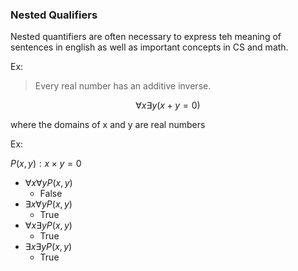 ### Nested Qualifiers
Nested quantifiers are often necessary to express teh meaning of sentences in english as well as important concepts in CS and math.

Ex:
>Every real number has an additive inverse.

$$\forall x \exists y (x+y=0)$$

where the domains of x and y are real numbers

Ex:

$P(x,y): x \times y = 0$

* $\forall x \forall y P(x,y)$
  * False
* $\exists x \forall y P(x,y)$
  * True
* $\forall x \exists y P(x,y)$
  * True
* $\exists x \exists y P(x,y)$
  * True
